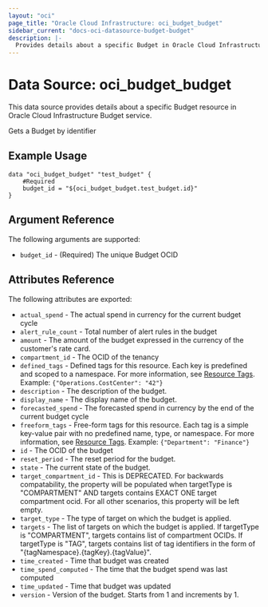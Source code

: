 ```yaml
---
layout: "oci"
page_title: "Oracle Cloud Infrastructure: oci_budget_budget"
sidebar_current: "docs-oci-datasource-budget-budget"
description: |-
  Provides details about a specific Budget in Oracle Cloud Infrastructure Budget service
---
```


# Data Source: oci_budget_budget
This data source provides details about a specific Budget resource in Oracle Cloud Infrastructure Budget service.

Gets a Budget by identifier

## Example Usage

```hcl
data "oci_budget_budget" "test_budget" {
	#Required
	budget_id = "${oci_budget_budget.test_budget.id}"
}
```

## Argument Reference

The following arguments are supported:

* `budget_id` - (Required) The unique Budget OCID


## Attributes Reference

The following attributes are exported:

* `actual_spend` - The actual spend in currency for the current budget cycle
* `alert_rule_count` - Total number of alert rules in the budget
* `amount` - The amount of the budget expressed in the currency of the customer's rate card. 
* `compartment_id` - The OCID of the tenancy
* `defined_tags` - Defined tags for this resource. Each key is predefined and scoped to a namespace. For more information, see [Resource Tags](https://docs.cloud.oracle.com/iaas/Content/General/Concepts/resourcetags.htm).  Example: `{"Operations.CostCenter": "42"}` 
* `description` - The description of the budget.
* `display_name` - The display name of the budget.
* `forecasted_spend` - The forecasted spend in currency by the end of the current budget cycle
* `freeform_tags` - Free-form tags for this resource. Each tag is a simple key-value pair with no predefined name, type, or namespace. For more information, see [Resource Tags](https://docs.cloud.oracle.com/iaas/Content/General/Concepts/resourcetags.htm).  Example: `{"Department": "Finance"}` 
* `id` - The OCID of the budget
* `reset_period` - The reset period for the budget. 
* `state` - The current state of the budget.
* `target_compartment_id` - This is DEPRECATED. For backwards compatability, the property will be populated when targetType is "COMPARTMENT" AND targets contains EXACT ONE target compartment ocid. For all other scenarios, this property will be left empty. 
* `target_type` - The type of target on which the budget is applied. 
* `targets` - The list of targets on which the budget is applied. If targetType is "COMPARTMENT", targets contains list of compartment OCIDs. If targetType is "TAG", targets contains list of tag identifiers in the form of "{tagNamespace}.{tagKey}.{tagValue}". 
* `time_created` - Time that budget was created
* `time_spend_computed` - The time that the budget spend was last computed
* `time_updated` - Time that budget was updated
* `version` - Version of the budget. Starts from 1 and increments by 1.

